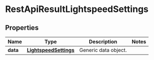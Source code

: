 
# RestApiResultLightspeedSettings

## Properties
Name | Type | Description | Notes
------------ | ------------- | ------------- | -------------
**data** | [**LightspeedSettings**](LightspeedSettings.md) | Generic data object. | 



